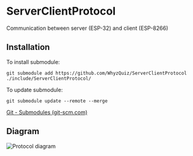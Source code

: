 # ServerClientProtocol
Communication between server (ESP-32) and client (ESP-8266)
## Installation
To install submodule: 
```
git submodule add https://github.com/WhyzQuiz/ServerClientProtocol ./include/ServerClientProtocol/
```
To update submodule: 
```
git submodule update --remote --merge
```
[Git - Submodules (git-scm.com)](https://git-scm.com/book/en/v2/Git-Tools-Submodules)
## Diagram
![Protocol diagram](https://app.diagrams.net/#HWhyzQuiz%2FServerClientProtocol%2Fmain%2FServerClientProtocol.png)
